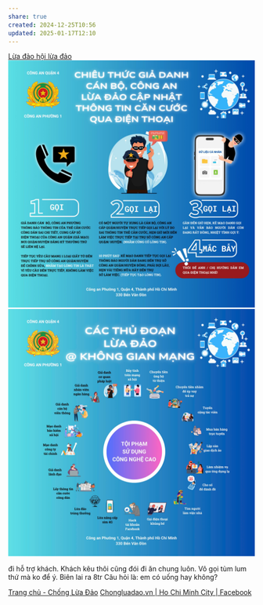```yaml
---
share: true
created: 2024-12-25T10:56
updated: 2025-01-17T12:10
---
```

[Lừa đảo hội lừa đảo](./%C3%9D%20t%C6%B0%E1%BB%9Fng%20ki%E1%BA%BFm%20ti%E1%BB%81n/3%20%C3%9D%20t%C6%B0%E1%BB%9Fng/C%C3%B4ng%20vi%E1%BB%87c%20th%E1%BB%9Di%20v%E1%BB%A5,%20c%E1%BB%99ng%20t%C3%A1c%20vi%C3%AAn/L%E1%BB%ABa%20%C4%91%E1%BA%A3o%20h%E1%BB%99i%20l%E1%BB%ABa%20%C4%91%E1%BA%A3o.md)
![Chiêu thức giả danh công an.png](../assets/attachments/Chi%C3%AAu%20th%E1%BB%A9c%20gi%E1%BA%A3%20danh%20c%C3%B4ng%20an.png)
![Các thủ đoạn lừa đảo.jpg](../assets/attachments/C%C3%A1c%20th%E1%BB%A7%20%C4%91o%E1%BA%A1n%20l%E1%BB%ABa%20%C4%91%E1%BA%A3o.jpg)


đi hỗ trợ khách. Khách kêu thôi cũng đói đi ăn chung luôn. Vô gọi tùm lum thứ mà ko để ý. Biên lai ra 8tr
Câu hỏi là: em có uống hay không?

[Trang chủ - Chống Lừa Đảo](https://chongluadao.vn/)
[Chongluadao.vn \| Ho Chi Minh City \| Facebook](https://www.facebook.com/chongluadao.vn)
